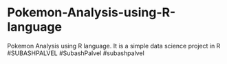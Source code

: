 # Pokemon-Analysis-using-R-language
Pokemon Analysis using R language. It is a simple data science project in R #SUBASHPALVEL #SubashPalvel #subashpalvel

